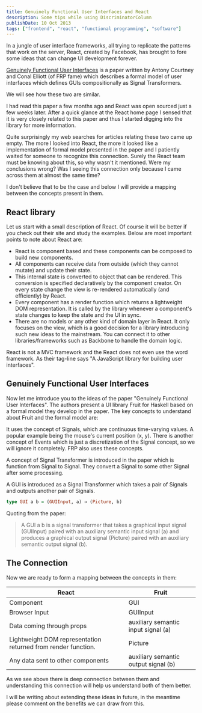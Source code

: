 ```yaml
---
title: Genuinely Functional User Interfaces and React
description: Some tips while using DiscriminatorColumn
publishDate: 10 Oct 2013
tags: ["frontend", "react", "functional programming", "software"]
---
```


In a jungle of user interface frameworks, all trying to replicate the patterns that work on the server, React, created by Facebook, has brought to fore some ideas that can change UI development forever.

[Genuinely Functional User Interfaces](http://conal.net/papers/genuinely-functional-guis.pdf) is a paper written by Antony Courtney and Conal Elliott (of FRP fame) which describes a formal model of user interfaces which defines GUIs compositionally as Signal Transformers.

We will see how these two are similar.

I had read this paper a few months ago and React was open sourced just a few weeks later. After a quick glance at the React home page I sensed that it is very closely related to this paper and thus I started digging into the library for more information.

Quite surprisingly my web searches for articles relating these two came up empty. The more I looked into React, the more it looked like a implementation of formal model presented in the paper and I patiently waited for someone to recognize this connection. Surely the React team must be knowing about this, so why wasn't it mentioned. Were my conclusions wrong? Was I seeing this connection only because I came across them at almost the same time?

I don't believe that to be the case and below I will provide a mapping between the concepts present in them.

## React library

Let us start with a small description of React. Of course it will be better if you check out their site and study the examples. Below are most important points to note about React are:

- React is component based and these components can be composed to build new components.
- All components can receive data from outside (which they cannot mutate) and update their state.
- This internal state is converted to object that can be rendered. This conversion is specified declaratively by the component creator. On every state change the view is re-rendered automatically (and efficiently) by React.
- Every component has a render function which returns a lightweight DOM representation. It is called by the library whenever a component's state changes to keep the state and the UI in sync.
- There are no models or any other kind of domain layer in React. It only focuses on the view, which is a good decision for a library introducing such new ideas to the mainstream. You can connect it to other libraries/frameworks such as Backbone to handle the domain logic.

React is not a MVC framework and the React does not even use the word framework. As their tag-line says "A JavaScript library for building user interfaces".

## Genuinely Functional User Interfaces

Now let me introduce you to the ideas of the paper "Genuinely Functional User Interfaces". The authors present a UI library Fruit for Haskell based on a formal model they develop in the paper. The key concepts to understand about Fruit and the formal model are:

It uses the concept of Signals, which are continuous time-varying values. A popular example being the mouse's current position (x, y). There is another concept of Events which is just a discretization of the Signal concept, so we will ignore it completely. FRP also uses these concepts.

A concept of Signal Transformer is introduced in the paper which is function from Signal to Signal. They convert a Signal to some other Signal after some processing.

A GUI is introduced as a Signal Transformer which takes a pair of Signals and outputs another pair of Signals.

```haskell
type GUI a b = (GUIInput, a) → (Picture, b)
```

Quoting from the paper:

> A GUI a b is a signal transformer that takes a graphical
> input signal (GUIInput) paired with an auxiliary semantic
> input signal (a) and produces a graphical output signal
> (Picture) paired with an auxiliary semantic output signal (b).

## The Connection

Now we are ready to form a mapping between the concepts in them:

| React                                                         | Fruit                                |
| ------------------------------------------------------------- | ------------------------------------ |
| Component                                                     | GUI                                  |
| Browser Input                                                 | GUIInput                             |
| Data coming through props                                     | auxiliary semantic input signal (a)  |
| Lightweight DOM representation returned from render function. | Picture                              |
| Any data sent to other components                             | auxiliary semantic output signal (b) |

As we see above there is deep connection between them and understanding this connection will help us understand both of them better.

I will be writing about extending these ideas in future, in the meantime please comment on the benefits we can draw from this.
